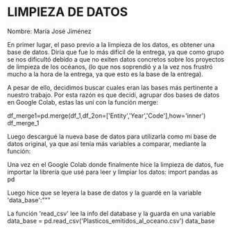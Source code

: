 # LIMPIEZA DE DATOS 
Nombre: María José Jiménez

En primer lugar, el paso previo a la limpieza de los datos, es obtener una base de datos. Diría que fue lo más difícil de la entrega, ya que como grupo se nos dificultó debido a que no exiten datos concretos sobre los proyectos de limpieza de los océanos, (lo que nos soprendió y a la vez nos frustró mucho a la hora de la entrega, ya que esto es la base de la entrega). 

A pesar de ello, decidimos buscar cuales eran las bases más pertinente a nuestro trabajo. Por esta razón es que decidí, agrupar dos bases de datos en Google Colab, estas las uní con la función merge:
 
 df_merge1=pd.merge(df_1,df_2on=['Entity','Year','Code'],how='inner')
df_merge_1

Luego descargué la nueva base de datos para utilizarla como mi base de datos original, ya que así tenía más variables a comparar, mediante la función:


Una vez en el Google Colab donde finalmente hice la limpieza de datos, fue importar la librería que usé para leer y limpiar los datos:
 import pandas as pd

Luego hice que se leyera la base de datos y la guardé en la variable 'data_base':"""

La función 'read_csv' lee la info del database y la guarda en una variable
data_base = pd.read_csv('Plasticos_emitidos_al_oceano.csv')
data_base